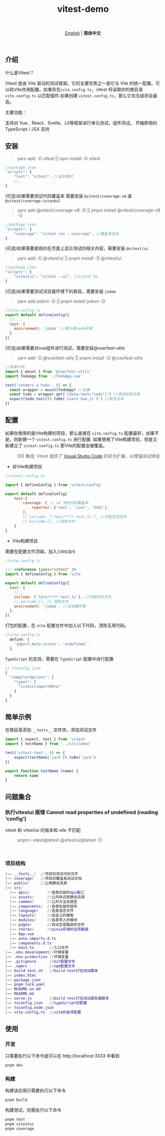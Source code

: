 <h1 align='center'>vitest-demo</h1>

<br>

<p align='center'>
<a href="./README.en.md">English</a> | <b>简体中文</b>
</p>

<br>

## 介绍

什么是Vitest？

Vitest 是由 Vite 驱动的测试框架。它的主要优势之一是它与 Vite 的统一配置。可以和Vite共用配置。如果存在`vite.config.ts`，vitest 将读取你的根目录 `vite.config.ts` 以匹配插件.如果创建 `vitest.config.ts`，那么它优先级将会最高。

主要功能：

支持对 Vue、React、Svelte、Lit等框架进行单元测试，组件测试。
开箱即用的 TypeScript / JSX 支持

## 安装 

> yarn add -D vitest || npm install -D vitest

```js
//package.json
"scripts": {
    "test": "vitest", //监听模式
    //...
}
```

(可选)如果需要测试代码覆盖率 需要安装 `@vitest/coverage-v8` 或 `@vitest/coverage-istanbul`

> yarn add @vitest/coverage-v8 -D || pnpm install @vitest/coverage-v8 -D

```js
//package.json
"scripts": {
    "coverage": "vitest run --coverage", //覆盖率测试
}
```

(可选)如果需要直观的在页面上显示测试的相关内容，需要安装 `@vitest/ui`

> yarn add -D @vitest/ui || pnpm install -D @vitest/ui

```js
//package.json
"scripts": {
    "vitestui": "vitest --ui", //vitest Ui
}
```

(可选)如果需要测试浏览器环境下的表现，需要安装 `jsdom`

> yarn add jsdom -D || pnpm install jsdom -D

```js 
//vite.config.js
export default defineConfig({
  //...
  test: {
    environment: 'jsdom' //默认是node环境
  }
})
```

(可选)如果需要对vue组件进行测试，需要安装@vue/test-utils

> yarn add -D @vue/test-utils || pnpm install -D @vue/test-utils

```js
//简单示例
import { mount } from '@vue/test-utils'
import TodoApp from './TodoApp.vue'

test('renders a todo', () => {
  const wrapper = mount(TodoApp) //包裹
  const todo = wrapper.get('[data-test="todo"]') //查找标签元素
  expect(todo.text()).toBe('Learn Vue.js 3') //断言文本
})
```

## 配置

如果你使用的是Vite构建的项目，那么直接在 `vite.config.ts` 配置最好，如果不是，则新建一个 `vitest.config.ts` 进行配置. 如果使用了Vite构建项目，但是又新建立了 `vitest.config.ts` 那Vite的配置会被覆盖。

> IDE 集成: Vitest 提供了 [Visual Studio Code](https://marketplace.visualstudio.com/items?itemName=vitest.explorer) 的官方扩展，以增强测试体验

 - 非Vite构建项目

```js
//vitest.config.ts

import { defineConfig } from 'vitest/config'

export default defineConfig{
    test:{
        coverage: { // v8 测试代码覆盖率
            reporter: ['text', 'json', 'html'],
        },
        // include: ['test/**/*.test.ts'], //匹配包含文件
        // exclude:[], //排除文件
    }
}
```

 - Vite构建项目

需要在配置文件顶端，加入`三斜杠指令`

```js
//vite.config.ts

/// <reference types="vitest" />
import { defineConfig } from 'vite'

export default defineConfig({
  test: {
    // ...
    include: ['test/**/*.test.ts'], //匹配包含文件
    // exclude:[], // 排除文件
    environment: 'jsdom', //浏览器环境
  },
})
```

打包的配置，在 `vite` 配置文件中加入以下代码，清除无用代码。

```js
//vite.config.ts
  define: {
    'import.meta.vitest': 'undefined', 
  }, 
```

`TypeScript` 的支持，需要在 `TypeScript` 配置中进行配置

```js
// tsconfig.json
{
  "compilerOptions": {
    "types": [
      "vitest/importMeta"
    ]
  }
}
```

## 简单示例

在根目录添加 `__tests__` 文件夹，添加测试文件

```js __tests__/index.test.ts
import { expect, test } from 'vitest'
import { testName } from '../src/index'

test('vitest-test', () => {
    expect(testName('jack')).toBe('jack')
})
```

```js src/index.ts
export function testName (name) {
    return name
}
```

## 问题集合

### 执行vitestui 报错 Cannot read properties of undefined (reading 'config')

vitest 和 vitest/ui 的版本和 vite 不匹配

> pnpm i vitest@latest @vitest/ui@latest -D

<br>

### 项目结构

```m
|—— __tests__/  //项目的测试代码文件
|—— coverage/   //项目的覆盖率测试文档
|—— public/     //公用静态资源
|—— src/
  |—— apis/        //各类封装的api接口
  |—— assets/      //公共样式和静态资源
  |—— common/      //公共方法及类型
  |—— components/  //各类封装的组件
  |—— language/    //各类语言文件
  |—— layouts/     //自定义的模板
  |—— modules/     //各类导入的模块
  |—— pages/       //自动生成路由的文件
  |—— stores/      //pinia存储的全局数据
  |—— App.vue
  |—— auto-imports.d.ts
  |—— components.d.ts
  |—— main.ts       //入口文件
|—— .env.development//环境变量
|—— .env.production //环境变量
|—— .gitignore      //Git配置文件
|—— .npmrc          //npm配置文件
|—— build-test.sh   //build-test打包测试脚本
|—— index.html
|—— package.json
|—— pnpm-lock.yaml
|—— README.en.md
|—— README.md
|—— serve.js        //build-test打包测试服务器脚本
|—— tsconfig.json   //typeScript的配置
|—— tsconfig.node.json
|—— vite.config.ts  //vite的各项配置
```

## 使用

### 开发

只需要执行以下命令就可以在 http://localhost:3333 中看到

```bash
pnpm dev
```

### 构建

构建该应用只需要执行以下命令

```bash
pnpm build
```

构建测试，则需执行以下命令

```bash
pnpm test
pnpm vitestui
pnpm coverage
```
